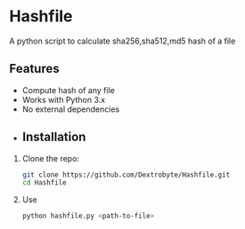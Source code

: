 # Hashfile
A python script to calculate sha256,sha512,md5 hash of a file
## Features
- Compute hash of any file
- Works with Python 3.x
- No external dependencies
- ## Installation
1. Clone the repo:
   ```bash
   git clone https://github.com/Dextrobyte/Hashfile.git
   cd Hashfile

2. Use
   ```bash
   python hashfile.py <path-to-file>

